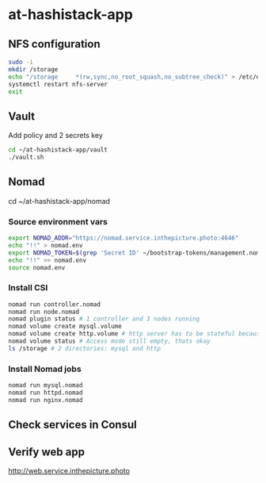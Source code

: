 # at-hashistack-app

## NFS configuration

```bash
sudo -i
mkdir /storage
echo "/storage     *(rw,sync,no_root_squash,no_subtree_check)" > /etc/exports
systemctl restart nfs-server
exit
```

## Vault

Add policy and 2 secrets key

```bash
cd ~/at-hashistack-app/vault
./vault.sh
```

## Nomad

cd ~/at-hashistack-app/nomad

### Source environment vars

```bash
export NOMAD_ADDR="https://nomad.service.inthepicture.photo:4646"
echo "!!" > nomad.env
export NOMAD_TOKEN=$(grep 'Secret ID' ~/bootstrap-tokens/management.nomad.token | awk -F'= ' {'print $2'})
echo "!!" >> nomad.env
source nomad.env
```

### Install CSI

```bash
nomad run controller.nomad
nomad run node.nomad
nomad plugin status # 1 controller and 3 nodes running
nomad volume create mysql.volume
nomad volume create http.volume # http server has to be stateful because images are stored here
nomad volume status # Access mode still empty, thats okay
ls /storage # 2 directories: mysql and http 
```

### Install Nomad jobs

```bash
nomad run mysql.nomad
nomad run httpd.nomad 
nomad run nginx.nomad
```

## Check services in Consul

## Verify web app
http://web.service.inthepicture.photo
